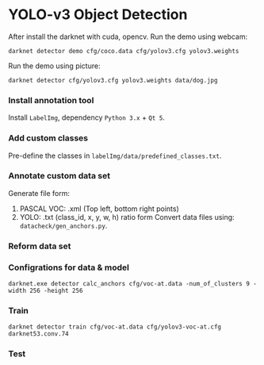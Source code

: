 # YOLO-v3 Object Detection

After install the darknet with cuda, opencv. Run the demo using webcam:
```
darknet detector demo cfg/coco.data cfg/yolov3.cfg yolov3.weights
```
Run the demo using picture:
```
darknet detector cfg/yolov3.cfg yolov3.weights data/dog.jpg
```

### Install annotation tool
Install `LabelImg`, dependency `Python 3.x` + `Qt 5`.

### Add custom classes
Pre-define the classes in `labelImg/data/predefined_classes.txt`.

### Annotate custom data set
Generate file form:
1. PASCAL VOC: .xml (Top left, bottom right points)
2. YOLO: .txt (class_id, x, y, w, h) ratio form
Convert data files using: `datacheck/gen_anchors.py`.

### Reform data set


### Configrations for data & model
```
darknet.exe detector calc_anchors cfg/voc-at.data -num_of_clusters 9 -width 256 -height 256
```

### Train
```
darknet detector train cfg/voc-at.data cfg/yolov3-voc-at.cfg darknet53.conv.74
```

### Test
